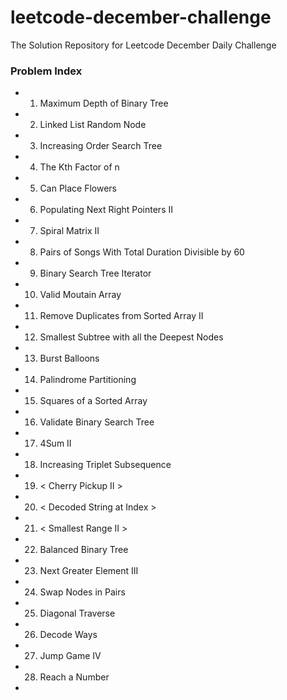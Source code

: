 # leetcode-december-challenge
The Solution Repository for Leetcode December Daily Challenge

### Problem Index
* 01) Maximum Depth of Binary Tree
* 02) Linked List Random Node
* 03) Increasing Order Search Tree 
* 04) The Kth Factor of n
* 05) Can Place Flowers
* 06) Populating Next Right Pointers II
* 07) Spiral Matrix II
* 08) Pairs of Songs With Total Duration Divisible by 60
* 09) Binary Search Tree Iterator
* 10) Valid Moutain Array
* 11) Remove Duplicates from Sorted Array II
* 12) Smallest Subtree with all the Deepest Nodes
* 13) Burst Balloons 
* 14) Palindrome Partitioning
* 15) Squares of a Sorted Array
* 16) Validate Binary Search Tree
* 17) 4Sum II
* 18) Increasing Triplet Subsequence
* 19) < Cherry Pickup II >
* 20) < Decoded String at Index >
* 21) < Smallest Range II >
* 22) Balanced Binary Tree
* 23) Next Greater Element III
* 24) Swap Nodes in Pairs
* 25) Diagonal Traverse 
* 26) Decode Ways
* 27) Jump Game IV
* 28) Reach a Number
*
